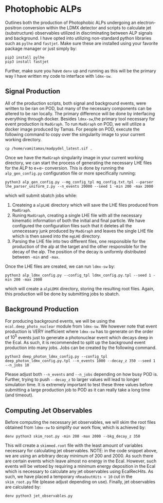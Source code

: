 # Photophobic ALPs
Outlines both the production of Photophobic ALPs undergoing an electron-positron conversion within the LDMX detector and scripts to calculate jet (substructure) observables utilized in discriminating between ALP signals and background. I have opted into utilizing non-standard python libraries such as `pylhe` and `fastjet`. Make sure these are installed using your favorite package manager or just simply by:

```
pip3 install pylhe
pip3 install fastjet
```

Further, make sure you have `denv` up and running as this will be the primary way I have written my code to interface with `ldmx-sw`.

## Signal Production
All of the production scripts, both signal and background events, were written to be ran on POD, but many of the necessary components can be altered to be ran locally. The primary difference will be done by interfacing everything through docker. Besides `ldmx-sw`,the primary tool necessary for event production is `MadGraph`. To run `MadGraph` on POD, we will utilize a docker image produced by Tamas. For people on POD, execute the following command to copy over the singularity image to your current working directory.

```
cp /home/vamitamas/madpydel_latest.sif .
```
Once we have the `MadGraph` singularity image in your current working directory, we can start the process of generating the necessary LHE files for the ALP to e+e- conversion. This is done by running the `alp_gen_config.py` configuration file or more specifically running:

```
python3 alp_gen_config.py --mg_config_tpl mg_config.txt.tpl --parser lhe_parser_uniform_z.py --n_events 20000 --seed 1 -min 200 -max 2000
```

which will submit sbatch jobs while:

1. Createing a `alpLHE` directory which will save the LHE files produced from `MadGraph`. 
2. Runing `MadGraph`, creating a single LHE file with all the necessary kinematic information of both the initial and final particle. We have configured the configuration files such that it deletes all the unnecessary junk produced by `MadGraph` and leaves the single LHE file which is then saved into the `mgLHE` directory.
3. Parsing the LHE file into two different files, one responsible for the production of the alp at the target and the other responsible for the decay of the alp. The position of the decay is uniformly distributed between `-min` and `-max`.

Once the LHE files are created, we can run `ldmx-sw` by:

```
python3 alp_ldmx_config.py --config_tpl ldmx_config.py.tpl --seed 1 -min 200 -max 2000
```

which will create a `alpLDMX` directory, storing the resulting root files. Again, this production will be done by submitting jobs to sbatch.  

## Background Production
For producing background events, we will be using the `ecal.deep_photo_nuclear` module from `ldmx-sw`. We however note that event production is VERY inefficient where `ldmx-sw` has to generate on the order of $10^5$ events just to generate a photonuclear event which decays deep in the Ecal. As such, it is recommended to split up the background event production into many jobs. Jobs can be created by the following command. 

```
python3 deep_photon_ldmx_config.py --config_tpl deep_photon_ldmx_config.py.tpl --n_events 1000 --decay_z 350 --seed 1 --n_jobs 10
```

Please adjust both `--n_events` and `--n_jobs` depending on how busy POD is. Further, trying to push `--decay_z` to larger values will lead to longer simulation time. It is extremely important to test these three values before submitting a large production job to POD as it can really take a long time (and timeout).

## Computing Jet Observables
Before computing the necessary jet observables, we will skim the root files obtained from `ldmx-sw` to simplify our work flow, which is achieved by:

```
denv python3 skim_root.py -min 200 -max 2000 --bkg_decay_z 350
```

This will create a `skimmed.root` file with the least amount of variables necessary for calculating jet observables. NOTE: in the code snippet above, we are using an arbitrary decay minimum of 200 and 2000. As such there are certain events which leave almost no energy in the Ecal. However, such events will be vetoed by requiring a minimum energy deposition in the Ecal which is necessary to calculate any jet observables using EcalRecHits. As such, we have placed a temporary `nReadoutHits < 10` cut in the `skim_root.py` file (please adjust depending on use). Finally, jet observables are calculated by:

```
denv python3 jet_observables.py
```












